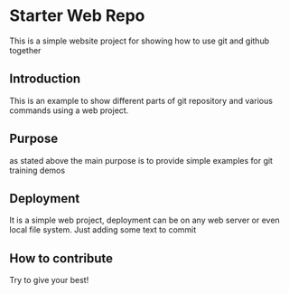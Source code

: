 # Starter Web Repo
This is a simple website project for showing how to use git and github together



## Introduction
This is an example to show different parts of git repository and various commands using a web project.


## Purpose
as stated above the main purpose is to provide simple examples for git training demos


## Deployment
It is a simple web project, deployment can be on any web server or even local file system.
Just adding some text to commit


## How to contribute
Try to give your best!